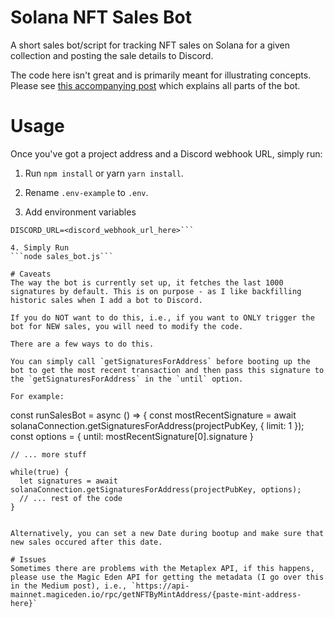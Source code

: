 # Solana NFT Sales Bot
A short sales bot/script for tracking NFT sales on Solana for a given collection and posting the sale details to Discord.

The code here isn't great and is primarily meant for illustrating concepts. Please see [this accompanying post](https://mertmumtaz.medium.com/building-an-nft-sales-bot-with-javascript-and-solana-3d7add28f995) which explains all parts of the bot.

# Usage
Once you've got a project address and a Discord webhook URL, simply run:

1. Run `npm install` or yarn `yarn install`.

2. Rename `.env-example` to `.env`.

3. Add environment variables
```PROJECT_ADDRESS=<add_verified_creator_here>
DISCORD_URL=<discord_webhook_url_here>```

4. Simply Run
```node sales_bot.js```

# Caveats
The way the bot is currently set up, it fetches the last 1000 signatures by default. This is on purpose - as I like backfilling historic sales when I add a bot to Discord.

If you do NOT want to do this, i.e., if you want to ONLY trigger the bot for NEW sales, you will need to modify the code.

There are a few ways to do this.

You can simply call `getSignaturesForAddress` before booting up the bot to get the most recent transaction and then pass this signature to the `getSignaturesForAddress` in the `until` option. 

For example: 

```
  const runSalesBot = async () => {
    const mostRecentSignature = await solanaConnection.getSignaturesForAddress(projectPubKey, { limit: 1 });
    const options = { until: mostRecentSignature[0].signature }
 
    // ... more stuff
    
    while(true) {
      let signatures = await solanaConnection.getSignaturesForAddress(projectPubKey, options);
      // ... rest of the code
    }
```

Alternatively, you can set a new Date during bootup and make sure that new sales occured after this date.

# Issues
Sometimes there are problems with the Metaplex API, if this happens, please use the Magic Eden API for getting the metadata (I go over this in the Medium post), i.e., `https://api-mainnet.magiceden.io/rpc/getNFTByMintAddress/{paste-mint-address-here}`
